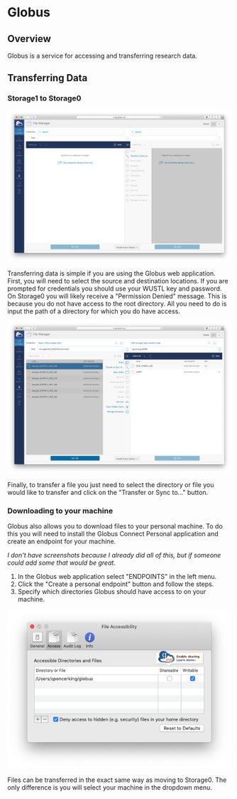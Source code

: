 # Globus

## Overview

Globus is a service for accessing and transferring research data. 

## Transferring Data

### Storage1 to Storage0

![File Manager](./media/globus/globus1.png "File Manager")

Transferring data is simple if you are using the Globus web application. First, you will need to select the source and  destination locations. If you are prompted for credentials you should use your WUSTL key and password. On Storage0 you will likely receive a "Permission Denied" message. This is because you do not have access to the root directory. All you need to do is input the path of a directory for which you do have access.


![Transfer from Storage1 to Storage0](./media/globus/globus2.png "Transfer from Storage1 to Storage0")

Finally, to transfer a file you just need to select the directory or file you would like to transfer and click on the "Transfer or Sync to..." button. 


### Downloading to your machine

Globus also allows you to download files to your personal machine. To do this you will need to install the Globus Connect Personal application and create an endpoint for your machine. 

*I don't have screenshots because I already did all of this, but if someone could add some that would be great.*

1. In the Globus web application select "ENDPOINTS" in the left menu.
2. Click the "Create a personal endpoint" button and follow the steps.
3. Specify which directories Globus should have access to on your machine.

![Globus Preferences](./media/globus/globus3.png "Globus Preferences")

Files can be transferred in the exact same way as moving to Storage0. The only difference is you will select your machine in the dropdown menu.
